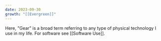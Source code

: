 ```yaml
---
date: 2023-09-30
growth: "[[Evergreen]]"
---
```

Here, "Gear" is a broad term referring to any type of physical technology I use in my life. For software see [[Software Use]].